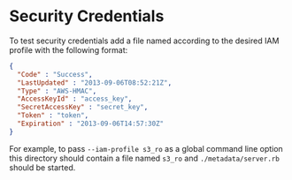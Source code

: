 # Security Credentials

To test security credentials add a file named according to the desired
IAM profile with the following format:

```json
{
  "Code" : "Success",
  "LastUpdated" : "2013-09-06T08:52:21Z",
  "Type" : "AWS-HMAC",
  "AccessKeyId" : "access_key",
  "SecretAccessKey" : "secret_key",
  "Token" : "token",
  "Expiration" : "2013-09-06T14:57:30Z"
}
```

For example, to pass `--iam-profile s3_ro` as a global command line option this
directory should contain a file named `s3_ro` and `./metadata/server.rb` should
be started.

